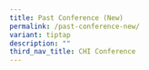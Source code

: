 ```yaml
---
title: Past Conference (New)
permalink: /past-conference-new/
variant: tiptap
description: ""
third_nav_title: CHI Conference
---
```

